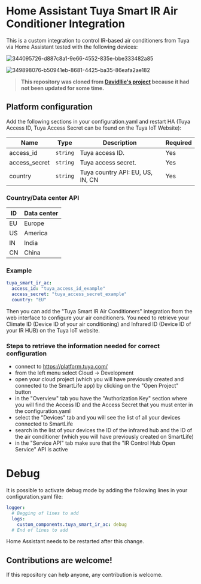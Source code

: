 # Home Assistant Tuya Smart IR Air Conditioner Integration

This is a custom integration to control IR-based air conditioners from Tuya via Home Assistant tested with the following devices:


![344095726-d887c8a1-9e66-4552-835e-bbe333482a85](https://github.com/user-attachments/assets/0c1ed6ea-a2b7-43ca-a979-94ff6e3499dc)

![349898076-b50941eb-8681-4425-ba35-86eafa2ae182](https://github.com/user-attachments/assets/c811bdf9-c9cf-4df3-a1b8-fd4cc7152db9)

>  **This repository was cloned from [DavidIlie's project](https://github.com/DavidIlie/tuya-smart-ir-ac) because it had not been updated for some time.**


## Platform configuration

Add the following sections in your configuration.yaml and restart HA (Tuya Access ID, Tuya Access Secret can be found on the Tuya IoT Website):

| Name                 | Type     | Description                      | Required |
| -------------------- | -------- | -------------------------------- | -------- |
| access_id            | `string` | Tuya access ID.                  | Yes      |
| access_secret        | `string` | Tuya access secret.              | Yes      |
| country              | `string` | Tuya country API: EU, US, IN, CN | Yes      |


### Country/Data center API

| ID    | Data center |
| ----- | ----------- | 
| EU    | Europe      |
| US    | America     |
| IN    | India       |
| CN    | China       |


### Example

```yaml
tuya_smart_ir_ac:
  access_id: "tuya_access_id_example"
  access_secret: "tuya_access_secret_example"
  country: "EU"
```

Then you can add the "Tuya Smart IR Air Conditioners" integration from the web interface to configure your air conditioners. 
You need to retrieve your Climate ID (Device ID of your air conditioning) and Infrared ID (Device ID of your IR HUB) on the Tuya IoT website.

### Steps to retrieve the information needed for correct configuration
- connect to https://platform.tuya.com/
- from the left menu select Cloud -> Development
- open your cloud project (which you will have previously created and connected to the SmartLife app) by clicking on the "Open Project" button
- in the "Overview" tab you have the "Authorization Key" section where you will find the Access ID and the Access Secret that you must enter in the configuration.yaml
- select the "Devices" tab and you will see the list of all your devices connected to SmartLife
- search in the list of your devices the ID of the infrared hub and the ID of the air conditioner (which you will have previously created on SmartLife)
- in the "Service API" tab make sure that the "IR Control Hub Open Service" API is active

# Debug
It is possible to activate debug mode by adding the following lines in your configuration.yaml file:

```yaml
logger:
  # Begging of lines to add
  logs:
    custom_components.tuya_smart_ir_ac: debug
  # End of lines to add
```
Home Assistant needs to be restarted after this change.


## Contributions are welcome!

If this repository can help anyone, any contribution is welcome.

